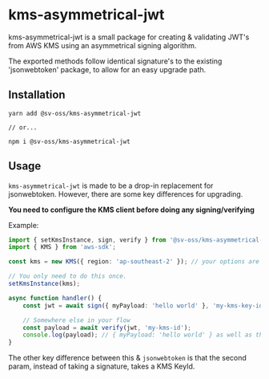 # kms-asymmetrical-jwt

kms-asymmetrical-jwt is a small package for creating & validating JWT's from AWS KMS using an asymmetrical signing algorithm.

The exported methods follow identical signature's to the existing 'jsonwebtoken' package, to allow for an easy upgrade path.

## Installation

```
yarn add @sv-oss/kms-asymmetrical-jwt

// or...

npm i @sv-oss/kms-asymmetrical-jwt
```

## Usage

`kms-asymmetrical-jwt` is made to be a drop-in replacement for jsonwebtoken. However, there are some key differences for upgrading.

**You need to configure the KMS client before doing any signing/verifying**

Example:

```ts
import { setKmsInstance, sign, verify } from '@sv-oss/kms-asymmetrical-jwt';
import { KMS } from 'aws-sdk';

const kms = new KMS({ region: 'ap-southeast-2' }); // your options are kept

// You only need to do this once.
setKmsInstance(kms);

async function handler() {
    const jwt = await sign({ myPayload: 'hello world' }, 'my-kms-key-id');

    // Somewhere else in your flow
    const payload = await verify(jwt, 'my-kms-id');
    console.log(payload); // { myPayload: 'hello world' } as well as the iat, etc
}
```

The other key difference between this & `jsonwebtoken` is that the second param, instead of taking a signature, takes a KMS KeyId.
